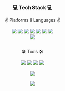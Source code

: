 <div align=center>
	<h3>💻 Tech Stack 💻</h3>
	<p>✌️ Platforms & Languages ✌️</p>
</div>
<div align=center>
	<img src="https://img.shields.io/badge/HTML5-E34F26?style=flat&logo=HTML5&logoColor=white" />
	<img src="https://img.shields.io/badge/CSS3-1572B6?style=flat&logo=CSS3&logoColor=white" />
	<img src="https://img.shields.io/badge/JavaScript-F7DF1E?style=flat&logo=JavaScript&logoColor=white" />
	<img src="https://img.shields.io/badge/TypeScript-3178C6?style=flat&logo=TypeScript&logoColor=white" />
	<img src="https://img.shields.io/badge/React-61DAFB?style=flat&logo=React&logoColor=white" />
	<img src="https://img.shields.io/badge/PostCSS-DD3A0A?style=flat&logo=PostCSS&logoColor=white" />
	<img src="https://img.shields.io/badge/Node.js-339933?style=flat&logo=Node.js&logoColor=white" /><br>
	<img src="https://img.shields.io/badge/Bootstrap-7952B3?style=flat&logo=Bootstrap&logoColor=white" />
</div>
<br>
<div align=center>
	<p>🛠️ Tools 🛠️</p>
</div>
<div align=center>
	<img src="https://img.shields.io/badge/Visual%20Studio%20Code-007ACC?style=flat&logo=VisualStudioCode&logoColor=white" />
	<img src="https://img.shields.io/badge/Git-F05032?style=flat&logo=Git&logoColor=white" />
	<img src="https://img.shields.io/badge/GitHub-181717?style=flat&logo=GitHub&logoColor=white" />
	<img src="https://img.shields.io/badge/GitLab-FC6D26?style=flat&logo=GitLab&logoColor=white" />
</div>
<br>
<div align=center>
<img src="https://github-readme-stats.vercel.app/api?username=ksknote&show_icons=true"><br><br>
<img src="https://github-readme-stats.vercel.app/api/top-langs/?username=ksknote&layout=compact">

</div>


<!-- ![Anurag's GitHub stats](https://github-readme-stats.vercel.app/api?username=ksknote&show_icons=true&theme=radical) -->
